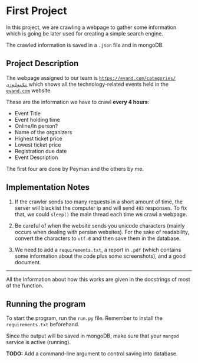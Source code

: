 # First Project
In this project, we are crawling a webpage to gather some information which is going be later used for creating a simple search engine.

The crawled information is saved in a `.json` file and in mongoDB.

## Project Description
The webpage assigned to our team is [`https://evand.com/categories/تکنولوژی`](https://evand.com/categories/%D8%AA%DA%A9%D9%86%D9%88%D9%84%D9%88%DA%98%DB%8C) which shows all the technology-related events held in the [`evand.com`](https://evand.com/) website.

These are the information we have to crawl **every 4 hours**:
- Event Title
- Event holding time
- Online/In person?
- Name of the organizers
- Highest ticket price
- Lowest ticket price
- Registration due date
- Event Description

The first four are done by Peyman and the others by me.

## Implementation Notes
1. If the crawler sends too many requests in a short amount of time, the server will blacklist the computer ip and will send `403` responses. 
To fix that, we could `sleep()` the main thread each time we crawl a webpage.

2. Be careful of when the website sends you unicode characters (mainly occurs when dealing with persian websites). For the sake of readability,
convert the characters to `utf-8` and then save them in the database.

3. We need to add a `requirements.txt`, a report in `.pdf` (which contains some information about the code plus some screenshots), and a good document.

---

All the Information about how this works are given in the docstrings of most of the function.

## Running the program
To start the program, run the `run.py` file. Remember to install the `requirements.txt` beforehand.

Since the output will be saved in mongoDB, make sure that your `mongod` service is active (running).

__TODO:__ Add a command-line argument to control saving into database.
